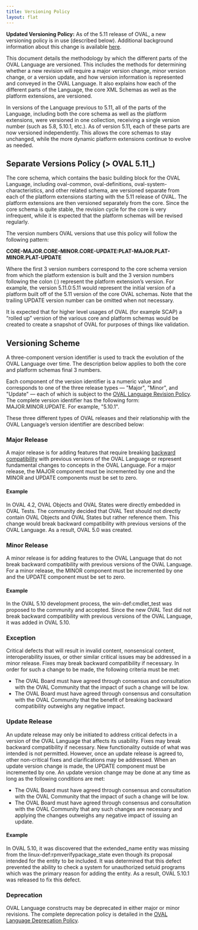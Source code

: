 ```yaml
---
title: Versioning Policy
layout: flat
---
```


<div class="alert alert-info">
  <p><strong>Updated Versioning Policy:</strong> As of the 5.11 release of OVAL, a new versioning policy is in use (described below).  Additional background information 
about this change is available <a href="policy_update">here</a>.</p>
</div>

<p>This document details the methodology by which the different parts of the 
OVAL Language are versioned.  This includes the methods for determining whether 
a new revision will require a major version change, minor version change, or a 
version update, and how version information is represented and conveyed in the 
OVAL Language.  It also explains how each of the different parts of the Language, 
the core XML Schemas as well as the platform extensions, are versioned.</p>

<p>In versions of the Language previous to 5.11, all of the parts of the Language, 
including both the core schema as well as the platform extensions, were versioned 
in one collection, receiving a single version number (such as 5.8, 5.10.1, etc.).  
As of version 5.11, each of these parts are now versioned independently.  This 
allows the core schemas to stay unchanged, while the more dynamic platform extensions 
continue to evolve as needed.</p>

<h2>Separate Versions Policy (> OVAL 5.11_)</h2>

<p>The core schema, which contains the basic building block for the OVAL Language, 
including oval-common, oval-definitions, oval-system-characteristics, and other related 
schema, are versioned separate from each of the platform extensions starting 
with the 5.11 release of OVAL.  The platform extensions are then versioned 
separately from the core.  Since the core schema is quite stable, the revision 
cycle for the core is very infrequent, while it is expected that the platform 
schemas will be revised regularly.</p>

<p>The version numbers OVAL versions that use this policy will follow the following pattern:</p>

<p><strong>
CORE-MAJOR.CORE-MINOR.CORE-UPDATE:PLAT-MAJOR.PLAT-MINOR.PLAT-UPDATE
</strong></p>

<p>Where the first 3 version numbers correspond to the core schema version from 
which the platform extension is built and the 3 version numbers following the 
colon (:) represent the platform extension’s version.  For example, the version 
5.11.0:5.11 would represent the initial version of a platform built off of the 
5.11 version of the core OVAL schemas.  Note that the trailing UPDATE version 
number can be omitted when not necessary.</p>

<p>It is expected that for higher level usages of OVAL (for example SCAP) a “rolled up” 
version of the various core and platform schemas would be created to create a 
snapshot of OVAL for purposes of things like validation.</p>

<h2>Versioning Scheme</h2>
A three-component version identifier is used to track the evolution of the OVAL 
Language over time. The description below applies to both the core and platform 
schemas final 3 numbers.</p>

<p>Each component of the version identifier is a numeric value and corresponds 
to one of the three release types — "Major", "Minor", and "Update" — each of 
which is subject to the <a href="../revisionprocess">OVAL Language Revision Policy</a>. 
The complete version identifier has the following form: MAJOR.MINOR.UPDATE. 
For example, "5.10.1".</p>

<p>These three different types of OVAL releases and their relationship with 
the OVAL Language’s version identifier are described below:</p>

<h3>Major Release</h3>

<p>A major release is for adding features that require breaking
<a href="../backwardscompat">backward 
compatibility</a> with previous versions of the OVAL Language or represent 
fundamental changes to concepts in the OVAL Language. For a major release, 
the MAJOR component must be incremented by one and the MINOR and UPDATE components 
must be set to zero.</p>

<h4>Example</h4>

<p>In OVAL 4.2, OVAL Objects and OVAL States were directly embedded in OVAL Tests. 
The community decided that OVAL Test should not directly contain OVAL Objects 
and OVAL States but rather reference them. This change would break backward 
compatibility with previous versions of the OVAL Language. As a result, OVAL 5.0 was created.</p>

<h3>Minor Release</h3>

<p>A minor release is for adding features to the OVAL Language that do not break 
backward compatibility with previous versions of the OVAL Language. For a minor 
release, the MINOR component must be incremented by one and the UPDATE component 
must be set to zero.</p>

<h4>Example</h4>

<p>In the OVAL 5.10 development process, the win-def:cmdlet_test was proposed to 
the community and accepted. Since the new OVAL Test did not break backward 
compatibility with previous versions of the OVAL Language, it was added in 
OVAL 5.10.</p>

<h3>Exception</h3>

<p>Critical defects that will result in invalid content, nonsensical content, 
interoperability issues, or other similar critical issues may be addressed in 
a minor release. Fixes may break backward compatibility if necessary. In order 
for such a change to be made, the following criteria must be met:
    <ul>
        <li>The OVAL Board must have agreed through consensus and consultation 
with the OVAL Community that the impact of such a change will be low.</li>
        <li>The OVAL Board must have agreed through consensus and consultation 
with the OVAL Community that the benefit of breaking backward compatibility 
outweighs any negative impact.</li>
    </ul></p>

<h3>Update Release</h3>

<p>An update release may only be initiated to address critical defects in a 
version of the OVAL Language that affects its usability. Fixes may break backward 
compatibility if necessary. New functionality outside of what was intended is 
not permitted. However, once an update release is agreed to, other non-critical 
fixes and clarifications may be addressed. When an update version change is made, 
the UPDATE component must be incremented by one. An update version change may be 
done at any time as long as the following conditions are met:
    <ul>
        <li>The OVAL Board must have agreed through consensus and consultation 
with the OVAL Community that the impact of such a change will be low.</li>
        <li>The OVAL Board must have agreed through consensus and consultation with 
the OVAL Community that any such changes are necessary and applying the changes 
outweighs any negative impact of issuing an update.</li>
    </ul></p>

<h4>Example</h4>

<p>In OVAL 5.10, it was discovered that the extended_name entity was missing from 
the linux-def:rpmverifypackage_state even though its proposal intended for the 
entity to be included. It was determined that this defect prevented the ability 
to check a system for unauthorized setuid programs which was the primary reason
for adding the entity. As a result, OVAL 5.10.1 was released to fix this defect.</p>

<h3>Deprecation</h3>

<p>OVAL Language constructs may be deprecated in either major or minor revisions. 
The complete deprecation policy is detailed in the 
<a href="../deprecation">OVAL Language Deprecation Policy</a>.</p>
